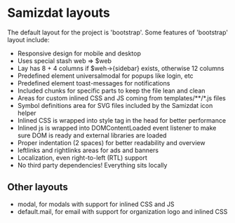 # Samizdat layouts

The default layout for the project is 'bootstrap'. Some features of 'bootstrap' layout include:

- Responsive design for mobile and desktop
- Uses special stash web => \$web
- Lay has 8 + 4 columns if \$weh->{sidebar} exists, otherwise 12 columns
- Predefined element universalmodal for popups like login, etc
- Predefined element toast-messages for notifications
- Included chunks for specific parts to keep the file lean and clean
- Areas for custom inlined CSS and JS coming from templates/**/*.js files
- Symbol definitions area for SVG files included by the Samizdat icon helper
- Inlined CSS is wrapped into style tag in the head for better performance
- Inlined js is wrapped into DOMContentLoaded event listener to make sure DOM is ready and external libraries are loaded
- Proper indentation (2 spaces) for better readability and overview
- leftlinks and rightlinks areas for ads and banners
- Localization, even right-to-left (RTL) support
- No third party dependencies! Everything sits locally

## Other layouts

- modal, for modals with support for inlined CSS and JS
- default.mail, for email with support for organization logo and inlined CSS